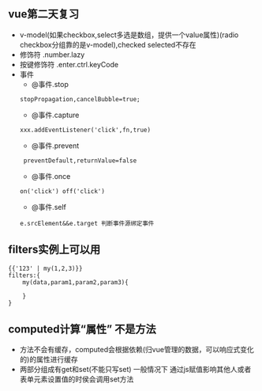 ## vue第二天复习
- v-model(如果checkbox,select多选是数组，提供一个value属性)(radio checkbox分组靠的是v-model),checked selected不存在
- 修饰符 .number.lazy
- 按键修饰符 .enter.ctrl.keyCode
- 事件
    - @事件.stop
    ```
    stopPropagation,cancelBubble=true;
    ```
    - @事件.capture
    ```
    xxx.addEventListener('click',fn,true)
    ```
    - @事件.prevent
    ```
     preventDefault,returnValue=false
    ```
    - @事件.once
    ```
    on('click') off('click')
    ```
    - @事件.self
    ```
    e.srcElement&&e.target 判断事件源绑定事件
    ```

## filters实例上可以用
```
{{'123' | my(1,2,3)}}
filters:{
    my(data,param1,param2,param3){

    }
}
```

## computed计算“属性” 不是方法
- 方法不会有缓存，computed会根据依赖(归vue管理的数据，可以响应式变化的)的属性进行缓存
- 两部分组成有get和set(不能只写set) 一般情况下 通过js赋值影响其他人或者表单元素设置值的时侯会调用set方法


